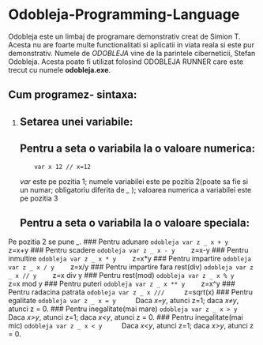 # Odobleja-Programming-Language

   Odobleja este un limbaj de programare demonstrativ creat de Simion T. Acesta nu are foarte multe functionalitati si aplicatii in viata reala si este pur demonstrativ. Numele de *ODOBLEJA* vine de la parintele ciberneticii, Stefan Odobleja. Acesta poate fi utilizat folosind ODOBLEJA RUNNER care este trecut cu numele **odobleja.exe**.

## Cum programez- sintaxa:
 1. ## Setarea unei variabile:
    ##   Pentru a seta o variabila la o valoare numerica:
      ```odobleja
          var x 12 // x=12
       ```
      *var* este pe pozitia 1; numele variabilei este pe pozitia 2(poate sa fie si un numar; obligatoriu diferita de *_* ); valoarea numerica a variabilei este pe pozitia 3
     ##   Pentru a seta o variabila la o valoare speciala:
  Pe pozitia 2 se pune *_*.
     ###     Pentru adunare
      ```odobleja
          var z _ x + y   
       ```
      z=x+y
      ###     Pentru scadere
      ```odobleja
          var z _ x - y   
       ```
      z=x-y
      ###     Pentru inmultire
      ```odobleja
          var z _ x * y   
       ```
      z=x*y
      ###     Pentru impartire
      ```odobleja
          var z _ x / y   
       ```
      z=x/y
      ###     Pentru impartire fara rest(div)
      ```odobleja
          var z _ x // y   
       ```
      z=x div y
      ###     Pentru rest(mod)
      ```odobleja
          var z _ x % y    
       ```
      z=x mod y
      ###     Pentru puteri
      ```odobleja
          var z _ x ** y   
       ```
      z=x^y
      ###     Pentru radacina patrata
      ```odobleja
          var z _ x ///    
       ```
      z=sqrt(x)
      ###     Pentru egalitate
      ```odobleja
          var z _ x = y    
       ```
      Daca *x=y*, atunci z=1; daca *x≠y*, atunci z = 0.
      ###     Pentru inegalitate(mai mare)
      ```odobleja
          var z _ x > y    
       ```
      Daca *x>y*, atunci z=1; daca *x<y*, atunci z = 0.
      ###     Pentru inegalitate(mai mic)
      ```odobleja
          var z _ x < y    
       ```
      Daca *x<y*, atunci z=1; daca *x>y*, atunci z = 0.
